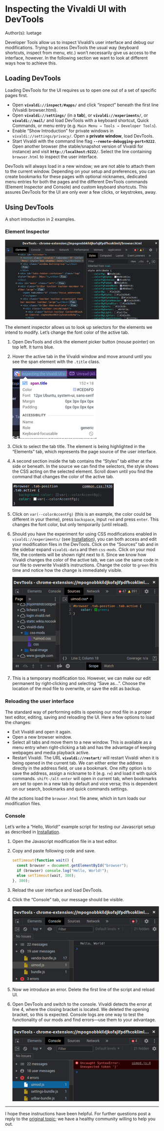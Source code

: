 # Inspecting the Vivaldi UI with DevTools

Author(s): luetage

Developer Tools allow us to inspect Vivaldi’s user interface and debug our
modifications. Trying to access DevTools the usual way (keyboard shortcuts,
inspect from menu, etc.) won’t necessarily give us access to the interface,
however. In the following section we want to look at different ways how to
achieve this.

## Loading DevTools

Loading DevTools for the UI requires us to open one out of a set of specific
pages first.

- Open **`vivaldi://inspect/#apps/`** and click “inspect” beneath the first line
  (Vivaldi browser.html).
- Open **`vivaldi://settings/`** (in a **tab**), or **`vivaldi://experiments/`**,
  or **`vivaldi://mail/`** and load DevTools with a keyboard shortcut, Quick
  Commands, or menu entry (e.g. `Main Menu → Tools → Developer Tools`).
- Enable “Show Introduction” for private windows in `vivaldi://settings/privacy/`.
  Open a **private window**, load DevTools.
- Start Vivaldi with the command line flag **`--remote-debugging-port=9222`**.
  Open another browser (the stable/snapshot version of Vivaldi for instance) and
  visit **`http://localhost:9222/`**. Select the line containing `browser.html`
  to inspect the user interface.

DevTools will always load in a new window; we are not able to attach them to the
current window. Depending on your setup and preferences, you can create
bookmarks for these pages with optional nicknames, dedicated menu entries for
both the pages and the different DevTools commands (Element Inspector and
Console) and custom keyboard shortcuts. This assures DevTools for the UI are
only ever a few clicks, or keystrokes, away.

## Using DevTools

A short introduction in 2 examples.

### Element Inspector

![devtools image]

The element inspector allows us to look up selectors for the elements we intend
to modify. Let’s change the font color of the active tab.

1. Open DevTools and click the element picker button (mouse pointer) on top left.
   It turns blue.
2. Hover the active tab in the Vivaldi window and move around until you see the
   span element with the `.title` class.

   ![inspect image]

3. Click to select the tab title. The element is being highlighted in the
   “Elements” tab, which represents the page source of the user interface.
4. A second section inside the tab contains the “Styles” tab either at the side
   or beneath. In the source we can find the selectors, the style shows the CSS
   acting on the selected element. Scroll down until you find the command that
   changes the color of the active tab.

   ![edit style image]

5. Click on `var(--colorAccentFg)` (this is an example, the color could be
   different in your theme), press `backspace`, input `red` and press `enter`.
   This changes the font color, but only temporarily (until reload).
6. Should you have the experiment for using CSS modifications enabled in
   `vivaldi://experiments/` (see [Installation][installation link]), you can
   both access and edit your modification files in the DevTools. Click on
   the “Sources” tab and in the sidebar expand `vivaldi-data` and then `css-mods`.
   Click on your mod file, the contents will be shown right next to it. Since we
   know how Vivaldi changes the color of the active tab, we can use the same
   code in our file to overwrite Vivaldi’s instructions. Change the color to
   `green` this time and notice how the change is immediately visible.

   ![edit file image]

7. This is a temporary modification too. However, we can make our edit permanent
   by right‐clicking and selecting “Save as...”. Choose the location of the mod
   file to overwrite, or save the edit as backup.

### Reloading the user interface

The standard way of performing edits is opening our mod file in a proper text
editor, editing, saving and reloading the UI. Here a few options to load the
changes:

- Exit Vivaldi and open it again.
- Open a new browser window.
- Select all tabs and move them to a new window. This is available as a menu
  entry when right‐clicking a tab and has the advantage of keeping webpages and
  media playback active.
- Restart Vivaldi. The URL **`vivaldi://restart/`** will restart Vivaldi when it
  is being opened in the current tab. We can either enter the address directly
  in the address field, or use a bookmark. One nifty option is to save the
  address, assign a nickname to it (e.g. `re`) and load it with quick commands.
  `shift‐/alt-enter` will open in current tab, when bookmarks are set to open in
  a new tab by default and vice versa; this is dependent on our search,
  bookmarks and quick commands settings.

All the actions load the `browser.html` file anew, which in turn loads our
modification files.

### Console

Let’s write a “Hello, World!” example script for testing our Javascript setup as
described in [Installation][installation link].

1. Open the Javascript modification file in a text editor.
2. Copy and paste following code and save.

   ```javascript
   setTimeout(function wait() {
     const browser = document.getElementById("browser");
     if (browser) console.log("Hello, World!");
     else setTimeout(wait, 300);
   }, 300);
   ```

3. Reload the user interface and load DevTools.
4. Click the “Console” tab, our message should be visible.

   ![hello world image]

5. Now we introduce an error. Delete the first line of the script and reload UI.
6. Open DevTools and switch to the console. Vivaldi detects the error at line 4,
   where the closing bracket is located. We deleted the opening bracket, so this
   is expected. Console logs are one way to test the functionality of our mods
   and find errors—use them to your advantage.

   ![error image]

---

I hope these instructions have been helpful. For further questions post a reply
to the [original topic][topic link]; we have a healthy community willing to help
you out.

[devtools image]: /assets/basics/inspect/devtools.png
[edit file image]: /assets/basics/inspect/edit-file.png
[edit style image]: /assets/basics/inspect/edit-style.png
[error image]: /assets/basics/inspect/error.png
[hello world image]: /assets/basics/inspect/hello-world.png
[inspect image]: /assets/inspect/inspect.png

[installation link]: installation.md
[topic link]: https://forum.vivaldi.net/topic/16684/inspecting-the-vivaldi-ui-with-devtools
